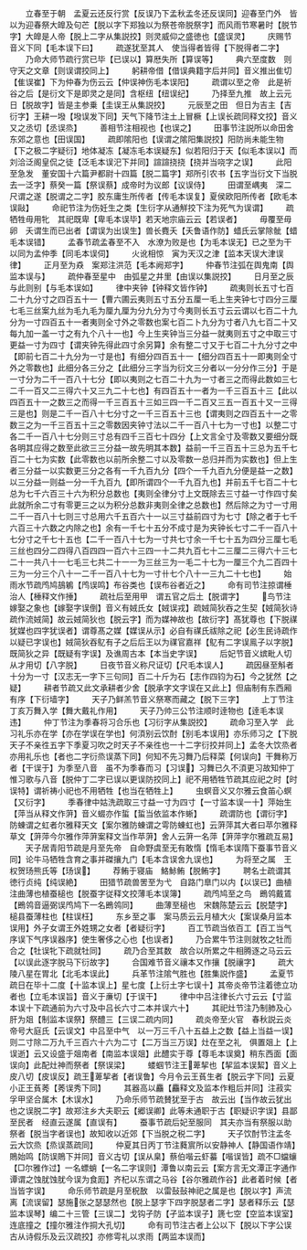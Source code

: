 <!-- { "loadSidebar": true } -->
　　立春至于朝　孟夏云还反行赏【反误乃下孟秋孟冬还反误同】迎春至门外　皆以为迎春祭大皥及句芒【脱以字下郑独以为祭苍帝脱祭字】而风雨节寒暑时【脱节字】大皥是人帝【脱上二字从集説挍】则灵威仰之盛徳也【盛误灵】
　　庆赐节音义下同【毛本误下曰】
　　疏遂犹至其人　使当得者皆得【下脱得者二字】
　　乃命大师节疏行赏已毕【已误以】算厯失所【算误等】
　　典六至度数　则守天之文章【则误谓挍同上】
　　躬耕帝借【借误典籍字后并同】音义推出隹切【隹误崔】下为仲春为伤云云【仲误神伤毛本误阳】
　　疏谓以至之帝　此是祈谷之后【是衍文下是即灵之是同】含枢纽【纽误纪】
　　乃择至九推　故上云元日【脱故字】皆是主参乗【圭误王从集説挍】
　　元辰至之田　但日为吉主【吉衍字】王耕一墢【墢误发下同】天气下降节注土上冒橛【上误长疏同释文挍】音义又之丞切【丞误烝】
　　善相节注相视也【也误之】
　　田事节注説所以命田舍东郊之意也【田误国】
　　疏即隂阳也【误谓之隂阳集説挍】阳防尚未能生物【下之极二字疑衍】地体凝冻【凝冻毛本误疑东】似若阳归于天【似毛本误以】而刘洽泛阁皇侃之徒【泛毛本误汜下并同】諠諠挠挠【挠并当哓字之误】
　　此阳至急发　董安国十六篇尹都尉十四篇【脱二篇字】郑所引农书【五字当衍文下当脱去一泛字】蔡癸一篇【祭误蔡】成帝时为议郎【议误侍】
　　田谓至嵎夷　深二尺谓之遂【脱谓之二字】胶东庸生所传者【传毛本误复】夏侯欧阳所传者【欧毛本误敺】
　　命祀节注为伤妊生之类【生衍字从通觧挍下注为死气为误谓】
　　疏牺牲毋用牝　其祀既卑【卑毛本误毕】若天地宗庙云云【若误者】
　　毋覆至毋卵　夭谓生而已出者【谓误为出误生】兽长麑夭【夭鲁语作防】蜡氏云掌除骴【蜡毛本误错】
　　孟春节疏孟春至不入　水潦为败是也【为毛本误无】已之至为干　以同为孟仲季【同毛本误伺】
　　火讹相惊　寅为天汉之津【监本天误大津误律】
　　正月至为猋　案郑注洪范【毛本阙郑字】
　　仲春节注弧在舆鬼南【舆监本误与】
　　疏仲春至星中　由弧星之井里【由误以集説挍】
　　日月至之辰　与此则别【与毛本误如】
　　律中夹钟【钟释文皆作钟】
　　疏夷则长五寸七百二十九分寸之四百五十一【曹六圃云夷则五寸五分五厘一毛上生夹钟七寸四分三厘七毛三丝案九丝为毛九毛为厘九厘为分九分为寸今夷则长五寸云云谓以七百二十九分为一寸四百五十一者夷则全寸外之零数也案七百二卜九分为寸者八九七百二十又每九加一盖一寸之有九个八十一也】今上生夹钟当三分益一就夷则五寸之中取三寸更益一寸为四寸【谓夹钟先得此四寸余另算】余有整二寸又于七百二十九分寸之中【即前七百二十九分为一寸是也】有细分四百五十一【细分四百五十一即夷则全寸外之零数也】此细分各三分之【此细分三字当为衍文三分者以一分分作三分】于是一寸分为二千一百八十七分【即以夷则之七百二十九为一寸者三之而得此数如三七二千一百又二三得六十又三九二十七也】有四百五十一者为一千三百五十三【此以四百五十一之数三之而得一千三百五十三如三四一千二百又三五一百五十又一三得三是也】则是二千一百八十七分寸之一千三百五十三也【谓夷则之四百五十一之零数三之为一千三百五十三之零数因夹钟寸法以二千一百八十七为一寸也】以整二寸各二千一百八十七分则三寸总有四千三百七十四分【上文言全寸及零数又要细分既各明其应得之数至此欲三三分益一故先明其本数】益前一千三百五十三总为五千七百二十七为实数【此零数也以前所余整二寸以及零数一总归并而为实数也】但上生者三分益一以实数更三分之各有一千九百九分【四个一千九百九分便是益一之数】以三分益一则益一分一千九百九【即所谓四个一千九百九也】并前五千七百二十七总为七千六百三十六为积分总数也【夷则全律分寸上文既除去三寸益一寸作四寸矣此就所余二寸有零更三之以为积分总数非夷则全律之总数也】然后除之为寸一寸用二千一百八十七则三寸总用六千五百六十一以三寸益前四寸为七寸【除之者于七千六百三十六数之内除之也】余有一千七十五分不成寸是为夹钟长七寸二千一百八十七分寸之千七十五也【二千一百八十七为一寸共七寸余一千七十五为四分三厘七毛三丝也四分二四得八百四四一百六十三四一十二共九百七十二三厘二三得六十三七二十一共八十一七毛三七共二十一一为三丝三为一毛二十七为一厘三个九二百四十三为一分三个八十一二千一百八十七为一寸卄七个八十一三九二十七也】
　　始雨水节疏鸤鸠鴶鵴【鸤误鸣】布谷类也【误布谷者近之】
　　命有司节注掠谓棰治人【棰释文作捶】
　　疏社后至用甲　谓五官之后土【脱谓字】
　　鸟节注嫁娶之象也【嫁娶字误倒】音义有娀氏女【娀误戎】疏娀简狄吞之生契【娀简狄诗疏作流娀简】故云娀简狄也【脱云字】而为媒神故也【故衍字】髙犹尊也【下脱禖犹媒也四字犹误者】谓尊髙之媒【媒误从示】必自有禖氏祓除之祀【必生民诗疏作以疑已字误也】娀简狄吞鳦有子之后后王以为禖官嘉祥【鳦有二字误鳯子以字脱】既简狄之异【既疑有字误】及谯周古本【本当史字误】
　　后妃节音义嫔毗人切从才用切【八字脱】
　　日夜节音义称尺证切【尺毛本误人】
　　疏因昼至斛者　十分为一寸【汉志无一字下三句同】百二十斤为石【志作四钧为石】今之犹然【之疑】
　　耕者节疏又此文承耕者少舍【脱承字文字误在又此上】但庙制有东西厢有序【下衍墙字】
　　天子乃鲜羔节音义祭寒而藏之【脱下三字】
　　上丁节注丁亥万舞入学【舞大戴礼作用】
　　天子乃帅三公节注顺时逹物也【逹毛本误违】
　　仲丁节注为季春将习合乐也【习衍字从集説挍】
　　疏命习至入学　此习礼乐亦在学【亦在学误在学也】何湏别云饮酎【别毛本误用】亦乐师习之【下脱天子不亲徃五字下季夏习吹之时天子不亲徃也一十二字衍挍并同上】孟冬大饮烝者亦用礼乐也【者也二字衍烝误蒸下同】何知不先习舞乃后释菜【何误向】干舞称万者【干误于】为季至八音　虽不为季春而习【习误】习舞已久不湏更习故知仲丁惟习歌与八音【脱仲丁二字已误以更误防挍同上】祀不用牺牲节疏其应祀之时【时误特】谓祈祷小祀也不用牺牲【也当在牺牲上】
　　虫螟音义又尔雅云食苖心螟【又衍字】
　　季春律中姑洗疏取三寸益一寸为四寸【一寸监本误一十】萍始生【萍当从释文作蓱】音义蝃亦作蜇【蜇当依监本作蜥】
　　疏谓防也【谓衍字】防蝀谓之虹者尔雅释天文【案尔雅防蝀谓之雩防蝀虹也】云蓱萍其大者曰苹尔雅释草文【蓱萍今尔雅作萍蓱案释文当作苹蓱】舍人云蓱一名萍【蓱萍字尔雅疏互易】
　　天子居青阳节疏是月至先帝　自命野虞至无有敢惰【惰毛本误隋下蚕事节音义同】论牛马牺牲含育之事并磔攘九门【毛本含误舍九误也】
　　为将至之属　王权贺玚熊氏等【玚误】
　　荐鲔于寝庙　鮥鮛鲔【脱鲔字】
　　聘名士疏谓其徳行贞纯【纯误絶】
　　田猎节疏兽罟至为弋　自路门臯门以内【以误已】曲植注曲薄也植蚕槌也【脱蚕字従释文挍薄毛本误簿】
　　疏鸤鸠至之鸟　鵖鸰戴鵀【鵖鸰音逼弼误鸤鸠下一名鵖鸰同】
　　曲薄至槌也　宋魏陈楚云云【脱楚字】槌县蚕薄柱也【柱误枉】
　　东乡至之事　案马质云云月植大火【案误桑月监本误用】外子女谓王外姓甥之女者【者疑衍字】
　　百工节疏当依百工【百工当气序误下气序误器序】使生奢侈之心也【也误者】
　　乃合累牛节注则就牧之牡而合之【牡误牝下疏就牡同】
　　疏乃合至其数　故合以所累之牛相腾逐之马云云【以误此逐字脱马下衍故字】
　　合国难节音义禳本又作攘【脱禳字】
　　疏大陵八星在胃北【北毛本误此】
　　兵革节注隂气胜也【胜集説作盛】
　　孟夏节疏日在毕十二度【十监本误上】星七度【上衍土字七误十】其帝炎帝节注着徳立功者也【立毛本误旨】音义于亷切【于误干】
　　律中中吕注律长六寸云云【寸监本误十下疏通前为六寸及中吕长六寸二本并误六十】
　　其祀灶节注乃制肺及心肝为爼【制监本误祭】祭醴三【三误二疏内同】
　　疏炎帝至火官　春秋説云炎帝号大庭氏【云误文】中吕至中气　以一万三千八十五益上之数【益上当益一误】则二寸除二万九千三百六十六为二寸【二万当三万误】灶在至之礼　俱置爼上【上误逝】云又设盛于爼南者【南监本误爼】此醴实于尊【尊毛本误奠】稍东西面【面误向】此配灶神而祭者【祭误梁】
　　蝼蝈节注王萆挈也【挈监本误絜】音义上皮八切【皮误反】疏王萆挈者【者误鲁】今月令云王萯生者【脱云字下同】云夏小正王萯莠【莠误秀下同】
　　其器高以麤【麤释文及监本作粗后并同】注菽实孚甲坚合属木【木误水】
　　乃命乐师节疏賛犹至于古　故云出【当作故云犹出也之误脱二字】故郑注乡大夫职云【郷误卿】此等未通职于古【职疑识字误】县鄙至民者　经直云遂属【直误有】
　　蚕事节疏后妃至服同　其夫亦当有祭服以助祭者【脱当字者误也】故知收以近郊【下当脱之税二字】
　　天子饮酎节注孟冬云大饮烝【烝误蒸疏同】
　　仲夏其日丙丁节注蕤賔所以安静神人【静国语作靖】鵙始鸣【防误鵙下并同】音义古切【误从臬】蔡伯喈云虾蟇【喈误皆】疏不□蟷蠰【□尔雅作过】一名螵蛸【一名二字误则】潭鲁以南云云【案方言无文潭正字通作谭谓之蚀肬蚀肬今误为食厖】齐杞以东谓之马谷【谷尔雅疏作谷】此者着时候【者当皆字误】
　　命乐师节疏是月至柷敔　以雷鼔鼔神祀之属是也【脱以字】声流离【流误留】瑟施张之瑟瑟然也【脱上瑟字下四字脱瑟者二字】瑟者释乐云【瑟监本误琴】编二十三管【三误二】戈钩孑防【孑监本误子】篪七空【空监本误室】连底撞之【撞尔雅注作挏大孔切】
　　命有司节注古者上公以下【脱以下字公误古从诗假乐及云汉疏挍】亦修雩礼以求雨【两监本误而】
